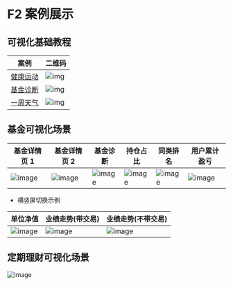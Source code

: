# F2 案例展示

## 可视化基础教程

|    案例       | 二维码 |
| ------------ | --- |
| [健康运动](https://antvis.github.io/awesome-f2-charts/steps.html)   | ![img](https://gw.alipayobjects.com/zos/rmsportal/NEtGfSrLfxknPEsqzyRs.png) |
| [基金诊断](https://antvis.github.io/awesome-f2-charts/fund.html)    | ![img](https://gw.alipayobjects.com/zos/rmsportal/cQPUOkEoGHQFrnwKYGoS.png) |
| [一周天气](https://antvis.github.io/awesome-f2-charts/weather.html)    | ![img](https://gw.alipayobjects.com/zos/rmsportal/RPmzovPEloAfVGyKxqEm.png) |


## 基金可视化场景


| 基金详情页 1 | 基金详情页 2 | 基金诊断 | 持仓占比 | 同类排名 | 用户累计盈亏 |
| -------- | -------- | -------- | -------- | -------- | -------- |
| ![image](https://gw.alipayobjects.com/zos/rmsportal/MDbdOFNxQGSKpfoaYKhv.png)     |   ![image](https://gw.alipayobjects.com/zos/rmsportal/HnLTnTnXTHjLexUQBmZs.png)   |  ![image](https://gw.alipayobjects.com/zos/rmsportal/cPTOLnCKZARssqtCTHCb.png)    |   ![image](https://gw.alipayobjects.com/zos/rmsportal/GhUijnujsaIGLuFQxbDP.png)   |   ![image](https://gw.alipayobjects.com/zos/rmsportal/KcfRSUtSggDLLVADsRep.png)   |   ![image](https://gw.alipayobjects.com/zos/rmsportal/aBMtvsEMPYnJIGGveWvX.png)   |

* 横竖屏切换示例

| 单位净值 | 业绩走势(带交易)  | 业绩走势(不带交易) |
| -------- | -------- | -------- |
|  ![image](https://gw.alipayobjects.com/zos/rmsportal/aHeudkOyoayXONmUMSqu.png)    | ![image](https://gw.alipayobjects.com/zos/rmsportal/HvSgiOsxDoxhrGdxcgyR.png)   |   ![image](https://gw.alipayobjects.com/zos/rmsportal/jIOSdLKojXqzCeCqHcPQ.png)   |

## 定期理财可视化场景

![image](https://gw.alipayobjects.com/zos/rmsportal/rBgzDQxobzseXShRGQmA.png)

